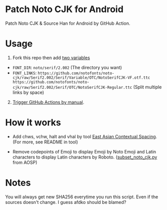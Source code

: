 # Patch Noto CJK for Android
Patch Noto CJK & Source Han for Android by GitHub Action.

# Usage
1. Fork this repo then add [two variables](https://docs.github.com/en/actions/learn-github-actions/variables#creating-configuration-variables-for-a-repository)

- `FONT_DIR`: `noto/serif/2.002` (The directory you want)
- `FONT_LINKS`: `https://github.com/notofonts/noto-cjk/raw/Serif2.002/Serif/Variable/OTC/NotoSerifCJK-VF.otf.ttc https://github.com/notofonts/noto-cjk/raw/Serif2.002/Serif/OTC/NotoSerifCJK-Regular.ttc` (Split multiple links by space)

2. [Trigger GitHub Actions by manual](https://docs.github.com/en/actions/using-workflows/manually-running-a-workflow).

# How it works
- Add chws, vchw, halt and vhal by tool [East Asian Contextual Spacing](https://github.com/kojiishi/east_asian_spacing#opentype-font-features). (For more, see README in tool)

- Remove codepoints of Emoji to display Emoji by Noto Emoji and Latin characters to display Latin characters by Roboto. ([subset_noto_cjk.py](https://cs.android.com/android/platform/superproject/main/+/main:external/noto-fonts/scripts/subset_noto_cjk.py;drc=d8536c6637d9506ccd8ffb09810ceb7e864e20d8) from AOSP)

# Notes
You will always get new SHA256 everytime you run this script. Even if the sources doesn't change. I guess afdko should be blamed?
